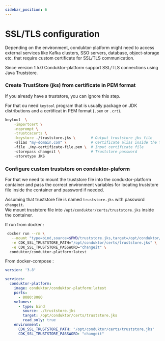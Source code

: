 ```yaml
---
sidebar_position: 6
---
```


# SSL/TLS configuration

Depending on the environment, conduktor-platform might need to access external services like Kafka clusters, SSO servers, database, object-storage etc. that require custom certificate for SSL/TLS communication.

Since version 1.5.0 Conduktor-platform support SSL/TLS connections using Java Truststore. 


### Create TrustStore (jks) from certificate in PEM format
If you already have a truststore, you can ignore this step. 

For that ou need `keytool` program that is usually package on JDK distributions and a certificat in PEM format (`.pem` or `.crt`).

```bash
keytool  \
    -importcert \
    -noprompt \
    -trustcacerts \
    -keystore ./truststore.jks \       # Output truststore jks file
    -alias "my-domain.com" \           # Certificate alias inside the truststore (usually the certificate subject)
    -file ./my-certificate-file.pem \  # Input certificate file
    -storepass changeit \              # Truststore password
    -storetype JKS
```

### Configure custom truststore on conduktor-plaform

For that we need to mount the truststore file into the conduktor-platform container and pass the correct environment variables 
for locating truststore file inside the container and password if needed. 

Assuming that truststore file is named `truststore.jks` with password `changeit`.  
We mount truststore file into `/opt/conduktor/certs/truststore.jks` inside the container.

If run from docker :
```bash
 docker run --rm \
   --mount "type=bind,source=$PWD/truststore.jks,target=/opt/conduktor/certs/truststore.jks" \
   -e CDK_SSL_TRUSTSTORE_PATH="/opt/conduktor/certs/truststore.jks" \
   -e CDK_SSL_TRUSTSTORE_PASSWORD="changeit" \
  conduktor/conduktor-platform:latest
```

From docker-compose :
```yaml
version: '3.8'

services:
  conduktor-platform:
    image: conduktor/conduktor-platform:latest
    ports:
      - 8080:8080
    volumes:
      - type: bind
        source: ./truststore.jks
        target: /opt/conduktor/certs/truststore.jks
        read_only: true
    environment:
      CDK_SSL_TRUSTSTORE_PATH: "/opt/conduktor/certs/truststore.jks"
      CDK_SSL_TRUSTSTORE_PASSWORD: "changeit"
```
